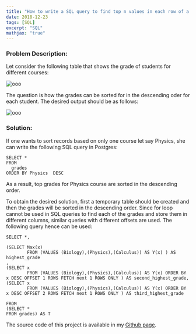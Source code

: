 ```yaml
---
title: "How to write a SQL query to find top n values in each row of a table?"
date: 2018-12-23
tags: [SQL]
excerpt: "SQL"
mathjax: "true"
---
```

### Problem Description:

Let consider the following table that shows the grade of students for different courses:

<img src="{{ site.url }}{{ site.baseurl }}/images/top/table.png" alt="ooo">      

The question is how the grades can be sorted for in the descending oder for each student. The desired output should be as follows:

<img src="{{ site.url }}{{ site.baseurl }}/images/top/table2.png" alt="ooo">

### Solution:

If one wants to sort records based on only one course let say Physics, she can write the following SQL query in Postgres:

```
SELECT *
FROM
  grades
ORDER BY Physics  DESC
```   
As a result, top grades for Physics course are sorted in the descending order.

To obtain the desired solution, first a temporary table should be created and then the grades will be sorted in the descending order. Since for loop cannot be used in SQL queries to find each of the grades and store them in different columns, similar queries with different offsets are used. The following query hence can be used:

```
SELECT *,

(SELECT Max(x)
        FROM (VALUES (Biology),(Physics),(Calculus)) AS Y(x) ) AS highest_grade
,
(SELECT x
        FROM (VALUES (Biology),(Physics),(Calculus)) AS Y(x) ORDER BY x DESC OFFSET 1 ROWS FETCH next 1 ROWS ONLY ) AS second_highest_grade,
(SELECT x
        FROM (VALUES (Biology),(Physics),(Calculus)) AS Y(x) ORDER BY x DESC OFFSET 2 ROWS FETCH next 1 ROWS ONLY ) AS third_highest_grade

FROM
(SELECT *
FROM grades) AS T
```     

The source code of this project is available in my [Github page](https://github.com/MohammadrezaAzimi/IMDB_sentiment_classification_NN).

